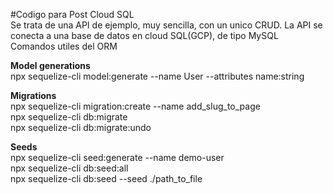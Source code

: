 #Codigo para Post Cloud SQL  
Se trata de una API de ejemplo, muy sencilla, con un unico CRUD. La API se conecta a una base de datos en cloud SQL(GCP), de tipo MySQL  
Comandos utiles del ORM


**Model generations**  
npx sequelize-cli model:generate --name User --attributes name:string

**Migrations**  
npx sequelize-cli migration:create --name add_slug_to_page  
npx sequelize-cli db:migrate  
npx sequelize-cli db:migrate:undo

**Seeds**  
npx sequelize-cli seed:generate --name demo-user  
npx sequelize-cli db:seed:all  
npx sequelize-cli db:seed --seed ./path_to_file  
